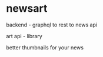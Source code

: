 # newsart


backend - graphql to rest to news api

art api - library 

better thumbnails for your news
